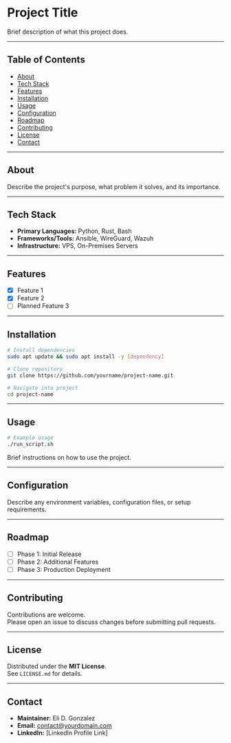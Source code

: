 
# Project Title

Brief description of what this project does.

---

## Table of Contents

- [About](#about)
- [Tech Stack](#tech-stack)
- [Features](#features)
- [Installation](#installation)
- [Usage](#usage)
- [Configuration](#configuration)
- [Roadmap](#roadmap)
- [Contributing](#contributing)
- [License](#license)
- [Contact](#contact)

---

## About

Describe the project's purpose, what problem it solves, and its importance.

---

## Tech Stack

- **Primary Languages:** Python, Rust, Bash
- **Frameworks/Tools:** Ansible, WireGuard, Wazuh
- **Infrastructure:** VPS, On-Premises Servers

---

## Features

- [x] Feature 1
- [x] Feature 2
- [ ] Planned Feature 3

---

## Installation

```bash
# Install dependencies
sudo apt update && sudo apt install -y [dependency]

# Clone repository
git clone https://github.com/yourname/project-name.git

# Navigate into project
cd project-name
```

---

## Usage

```bash
# Example usage
./run_script.sh
```

Brief instructions on how to use the project.

---

## Configuration

Describe any environment variables, configuration files, or setup requirements.

---

## Roadmap

- [ ] Phase 1: Initial Release
- [ ] Phase 2: Additional Features
- [ ] Phase 3: Production Deployment

---

## Contributing

Contributions are welcome.  
Please open an issue to discuss changes before submitting pull requests.

---

## License

Distributed under the **MIT License**.  
See `LICENSE.md` for details.

---

## Contact

- **Maintainer:** Eli D. Gonzalez
- **Email:** contact@yourdomain.com
- **LinkedIn:** [LinkedIn Profile Link]
